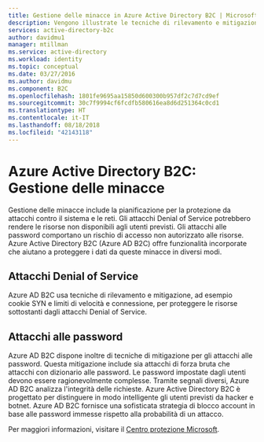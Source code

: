 ```yaml
---
title: Gestione delle minacce in Azure Active Directory B2C | Microsoft Docs
description: Vengono illustrate le tecniche di rilevamento e mitigazione di attacchi Denial of Service e attacchi alle password in Azure Active Directory B2C.
services: active-directory-b2c
author: davidmu1
manager: mtillman
ms.service: active-directory
ms.workload: identity
ms.topic: conceptual
ms.date: 03/27/2016
ms.author: davidmu
ms.component: B2C
ms.openlocfilehash: 1801fe9695aa15850d600300b957df2c7d7cd9ef
ms.sourcegitcommit: 30c7f9994cf6fcdfb580616ea8d6d251364c0cd1
ms.translationtype: HT
ms.contentlocale: it-IT
ms.lasthandoff: 08/18/2018
ms.locfileid: "42143118"
---
```

# <a name="azure-active-directory-b2c-threat-management"></a>Azure Active Directory B2C: Gestione delle minacce

Gestione delle minacce include la pianificazione per la protezione da attacchi contro il sistema e le reti. Gli attacchi Denial of Service potrebbero rendere le risorse non disponibili agli utenti previsti. Gli attacchi alle password comportano un rischio di accesso non autorizzato alle risorse. Azure Active Directory B2C (Azure AD B2C) offre funzionalità incorporate che aiutano a proteggere i dati da queste minacce in diversi modi.

## <a name="denial-of-service-attacks"></a>Attacchi Denial of Service

Azure AD B2C usa tecniche di rilevamento e mitigazione, ad esempio cookie SYN e limiti di velocità e connessione, per proteggere le risorse sottostanti dagli attacchi Denial of Service.

## <a name="password-attacks"></a>Attacchi alle password

Azure AD B2C dispone inoltre di tecniche di mitigazione per gli attacchi alle password. Questa mitigazione include sia attacchi di forza bruta che attacchi con dizionario alle password. Le password impostate dagli utenti devono essere ragionevolmente complesse. Tramite segnali diversi, Azure AD B2C analizza l'integrità delle richieste. Azure Active Directory B2C è progettato per distinguere in modo intelligente gli utenti previsti da hacker e botnet. Azure AD B2C fornisce una sofisticata strategia di blocco account in base alle password immesse rispetto alla probabilità di un attacco.

Per maggiori informazioni, visitare il [Centro protezione Microsoft](https://www.microsoft.com/trustcenter/default.aspx).

